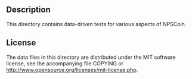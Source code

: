 Description
------------

This directory contains data-driven tests for various aspects of NPSCoin.

License
--------

The data files in this directory are distributed under the MIT software
license, see the accompanying file COPYING or
http://www.opensource.org/licenses/mit-license.php.

